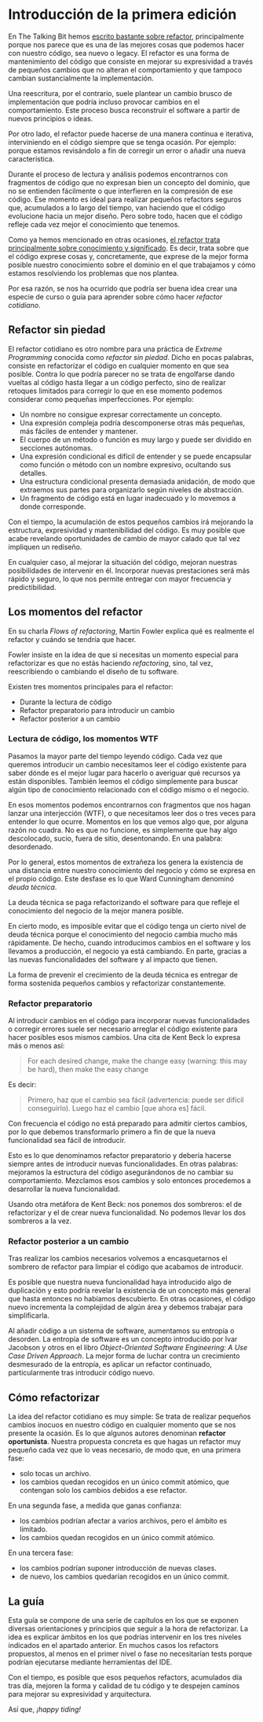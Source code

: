 # Introducción de la primera edición

En The Talking Bit hemos [escrito bastante sobre refactor](https://franiglesias.github.io/tag/refactoring/), principalmente porque nos parece que es una de las mejores cosas que podemos hacer con nuestro código, sea nuevo o legacy. El refactor es una forma de mantenimiento del código que consiste en mejorar su expresividad a través de pequeños cambios que no alteran el comportamiento y que tampoco cambian sustancialmente la implementación.

Una reescritura, por el contrario, suele plantear un cambio brusco de implementación que podría incluso provocar cambios en el comportamiento. Este proceso busca reconstruir el software a partir de nuevos principios o ideas.

Por otro lado, el refactor puede hacerse de una manera continua e iterativa, interviniendo en el código siempre que se tenga ocasión. Por ejemplo: porque estamos revisándolo a fin de corregir un error o añadir una nueva característica.

Durante el proceso de lectura y análisis podemos encontrarnos con fragmentos de código que no expresan bien un concepto del dominio, que no se entienden fácilmente o que interfieren en la compresión de ese código. Ese momento es ideal para realizar pequeños refactors seguros que, acumulados a lo largo del tiempo, van haciendo que el código evolucione hacia un mejor diseño. Pero sobre todo, hacen que el código refleje cada vez mejor el conocimiento que tenemos.

Como ya hemos mencionado en otras ocasiones, [el refactor trata principalmente sobre conocimiento y significado](https://franiglesias.github.io/refactor-knowledge-meaning/). Es decir, trata sobre que el código exprese cosas y, concretamente, que exprese de la mejor forma posible nuestro conocimiento sobre el dominio en el que trabajamos y cómo estamos resolviendo los problemas que nos plantea.

Por esa razón, se nos ha ocurrido que podría ser buena idea crear una especie de curso o guía para aprender sobre cómo hacer _refactor cotidiano_.

## Refactor sin piedad

El refactor cotidiano es otro nombre para una práctica de _Extreme Programming_ conocida como _refactor sin piedad_. Dicho en pocas palabras, consiste en refactorizar el código en cualquier momento en que sea posible. Contra lo que podría parecer no se trata de engolfarse dando vueltas al código hasta llegar a un código perfecto, sino de realizar retoques limitados para corregir lo que en ese momento podemos considerar como pequeñas imperfecciones. Por ejemplo:

* Un nombre no consigue expresar correctamente un concepto.
* Una expresión compleja podría descomponerse otras más pequeñas, más fáciles de entender y mantener.
* El cuerpo de un método o función es muy largo y puede ser dividido en secciones autónomas.
* Una expresión condicional es difícil de entender y se puede encapsular como función o método con un nombre expresivo, ocultando sus detalles.
* Una estructura condicional presenta demasiada anidación, de modo que extraemos sus partes para organizarlo según niveles de abstracción.
* Un fragmento de código está en lugar inadecuado y lo movemos a donde corresponde.

Con el tiempo, la acumulación de estos pequeños cambios irá mejorando la estructura, expresividad y mantenibilidad del código. Es muy posible que acabe revelando oportunidades de cambio de mayor calado que tal vez impliquen un rediseño.

En cualquier caso, al mejorar la situación del código, mejoran nuestras posibilidades de intervenir en él. Incorporar nuevas prestaciones será más rápido y seguro, lo que nos permite entregar con mayor frecuencia y predictibilidad.

## Los momentos del refactor

En su charla _Flows of refactoring_, Martin Fowler explica qué es realmente el refactor y cuándo se tendría que hacer.

Fowler insiste en la idea de que si necesitas un momento especial para refactorizar es que no estás haciendo _refactoring_, sino, tal vez, reescribiendo o cambiando el diseño de tu software.

Existen tres momentos principales para el refactor:

* Durante la lectura de código
* Refactor preparatorio para introducir un cambio
* Refactor posterior a un cambio

### Lectura de código, los momentos WTF

Pasamos la mayor parte del tiempo leyendo código. Cada vez que queremos introducir un cambio necesitamos leer el código existente para saber dónde es el mejor lugar para hacerlo o averiguar qué recursos ya están disponibles. También leemos el código simplemente para buscar algún tipo de conocimiento relacionado con el código mismo o el negocio.

En esos momentos podemos encontrarnos con fragmentos que nos hagan lanzar una interjección (WTF), o que necesitamos leer dos o tres veces para entender lo que ocurre. Momentos en los que vemos algo que, por alguna razón no cuadra. No es que no funcione, es simplemente que hay algo descolocado, sucio, fuera de sitio, desentonando. En una palabra: desordenado.

Por lo general, estos momentos de extrañeza los genera la existencia de una distancia entre nuestro conocimiento del negocio y cómo se expresa en el propio código. Este desfase es lo que Ward Cunningham denominó _deuda técnica_.

La deuda técnica se paga refactorizando el software para que refleje el conocimiento del negocio de la mejor manera posible.

En cierto modo, es imposible evitar que el código tenga un cierto nivel de deuda técnica porque el conocimiento del negocio cambia mucho más rápidamente. De hecho, cuando introducimos cambios en el software y los llevamos a producción, el negocio ya está cambiando. En parte, gracias a las nuevas funcionalidades del software y al impacto que tienen.

La forma de prevenir el crecimiento de la deuda técnica es entregar de forma sostenida pequeños cambios y refactorizar constantemente.

### Refactor preparatorio

Al introducir cambios en el código para incorporar nuevas funcionalidades o corregir errores suele ser necesario arreglar el código existente para hacer posibles esos mismos cambios. Una cita de Kent Beck lo expresa más o menos así:

> For each desired change, make the change easy (warning: this may be hard), then make the easy change

Es decir:

> Primero, haz que el cambio sea fácil (advertencia: puede ser difícil conseguirlo). Luego haz el cambio [que ahora es] fácil.

Con frecuencia el código no está preparado para admitir ciertos cambios, por lo que debemos transformarlo primero a fin de que la nueva funcionalidad sea fácil de introducir.

Esto es lo que denominamos refactor preparatorio y debería hacerse siempre antes de introducir nuevas funcionalidades. En otras palabras: mejoramos la estructura del código asegurándonos de no cambiar su comportamiento. Mezclamos esos cambios y solo entonces procedemos a desarrollar la nueva funcionalidad.

Usando otra metáfora de Kent Beck: nos ponemos dos sombreros: el de refactorizar y el de crear nueva funcionalidad. No podemos llevar los dos sombreros a la vez.

### Refactor posterior a un cambio

Tras realizar los cambios necesarios volvemos a encasquetarnos el sombrero de refactor para limpiar el código que acabamos de introducir.

Es posible que nuestra nueva funcionalidad haya introducido algo de duplicación y esto podría revelar la existencia de un concepto más general que hasta entonces no habíamos descubierto. En otras ocasiones, el código nuevo incrementa la complejidad de algún área y debemos trabajar para simplificarla.

Al añadir código a un sistema de software, aumentamos su entropía o desorden. La entropía de software es un concepto introducido por Ivar Jacobson y otros en el libro _Object-Oriented Software Engineering: A Use Case Driven Approach_. La mejor forma de luchar contra un crecimiento desmesurado de la entropía, es aplicar un refactor continuado, particularmente tras introducir código nuevo.

## Cómo refactorizar

La idea del refactor cotidiano es muy simple: Se trata de realizar pequeños cambios inocuos en nuestro código en cualquier momento que se nos presente la ocasión. Es lo que algunos autores denominan **refactor oportunista**. Nuestra propuesta concreta es que hagas un refactor muy pequeño cada vez que lo veas necesario, de modo que, en una primera fase:

* solo tocas un archivo.
* los cambios quedan recogidos en un único commit atómico, que contengan solo los cambios debidos a ese refactor.

En una segunda fase, a medida que ganas confianza:

* los cambios podrían afectar a varios archivos, pero el ámbito es limitado.
* los cambios quedan recogidos en un único commit atómico.

En una tercera fase:

* los cambios podrían suponer introducción de nuevas clases.
* de nuevo, los cambios quedarían recogidos en un único commit.

## La guía

Esta guía se compone de una serie de capítulos en los que se exponen diversas orientaciones y principios que seguir a la hora de refactorizar. La idea es explicar ámbitos en los que podrías intervenir en los tres niveles indicados en el apartado anterior. En muchos casos los refactors propuestos, al menos en el primer nivel o fase no necesitarían tests porque podrían ejecutarse mediante herramientas del IDE.

Con el tiempo, es posible que esos pequeños refactors, acumulados día tras día, mejoren la forma y calidad de tu código y te despejen caminos para mejorar su expresividad y arquitectura.

Así que, _¡happy tiding!_
